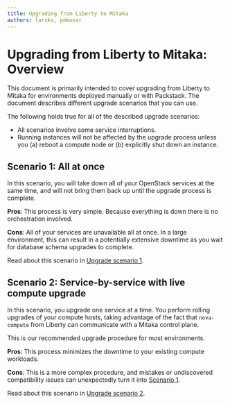 ```yaml
---
title: Upgrading from Liberty to Mitaka
authors: larsks, pmkovar
---
```


# Upgrading from Liberty to Mitaka: Overview

This document is primarily intended to cover upgrading from Liberty to
Mitaka for environments deployed manually or with Packstack. The document
describes different upgrade scenarios that you can use.

The following holds true for all of the described upgrade scenarios:

* All scenarios involve some service interruptions.
* Running instances will not be affected by the upgrade process unless
  you (a) reboot a compute node or (b) explicitly shut down an
  instance.

## Scenario 1: All at once

In this scenario, you will take down all of your OpenStack
services at the same time, and will not bring them back up until the
upgrade process is complete.

**Pros**: This process is very simple. Because everything is down
there is no orchestration involved.

**Cons**: All of your services are unavailable all at once. In a large
environment, this can result in a potentially extensive downtime as
you wait for database schema upgrades to complete.

Read about this scenario in [Upgrade scenario 1](/install/upgrading-rdo-1/).

## Scenario 2: Service-by-service with live compute upgrade

In this scenario, you upgrade one service at a time. You perform
rolling upgrades of your compute hosts, taking advantage of the fact
that `nova-compute` from Liberty can communicate with a Mitaka control
plane.

This is our recommended upgrade procedure for most environments.

**Pros**: This process minimizes the downtime to your existing
compute workloads.

**Cons**: This is a more complex procedure, and mistakes or
undiscovered compatibility issues can unexpectedly turn it into
[Scenario 1](/install/upgrading-rdo-1/).

Read about this scenario in [Upgrade scenario 2](/install/upgrading-rdo-2/).


